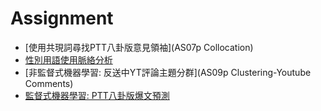 # Assignment

- [使用共現詞尋找PTT八卦版意見領袖](AS07p Collocation)
- [性別用語使用脈絡分析](AS08p_gender_embeddings)
- [非監督式機器學習: 反送中YT評論主題分群](AS09p Clustering-Youtube Comments)
- [監督式機器學習: PTT八卦版爆文預測](AS10)
